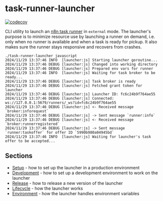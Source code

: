 # task-runner-launcher

[![codecov](https://codecov.io/gh/n8n-io/task-runner-launcher/graph/badge.svg?token=NW1BW05Q5P)](https://codecov.io/gh/n8n-io/task-runner-launcher)

CLI utility to launch an [n8n task runner](https://docs.n8n.io/hosting/configuration/task-runners/) in `external` mode. The launcher's purpose is to minimize resource use by launching a runner on demand, i.e. only when no runner is available and when a task is ready for pickup. It also makes sure the runner stays responsive and recovers from crashes.

```
./task-runner-launcher javascript
2024/11/29 13:37:46 INFO  [launcher:js] Starting launcher goroutine...
2024/11/29 13:37:46 DEBUG [launcher:js] Changed into working directory
2024/11/29 13:37:46 DEBUG [launcher:js] Prepared env vars for runner
2024/11/29 13:37:46 INFO  [launcher:js] Waiting for task broker to be ready...
2024/11/29 13:37:46 DEBUG [launcher:js] Task broker is ready
2024/11/29 13:37:46 DEBUG [launcher:js] Fetched grant token for launcher
2024/11/29 13:37:46 DEBUG [launcher:js] Launcher ID: fc6c24b9f764ae55
2024/11/29 13:37:46 DEBUG [launcher:js] Connected: ws://127.0.0.1:5679/runners/_ws?id=fc6c24b9f764ae55
2024/11/29 13:37:46 DEBUG [launcher:js] <- Received message `broker:inforequest`
2024/11/29 13:37:46 DEBUG [launcher:js] -> Sent message `runner:info`
2024/11/29 13:37:46 DEBUG [launcher:js] <- Received message `broker:runnerregistered`
2024/11/29 13:37:46 DEBUG [launcher:js] -> Sent message `runner:taskoffer` for offer ID `5990b980a04945bd`
2024/11/29 13:37:46 INFO  [launcher:js] Waiting for launcher's task offer to be accepted...
```

## Sections

- [Setup](docs/setup.md) - how to set up the launcher in a production environment
- [Development](docs/development.md) - how to set up a development environment to work on the launcher
- [Release](docs/release.md) - how to release a new version of the launcher
- [Lifecycle](docs/lifecycle.md) - how the launcher works
- [Environment](docs/environment.md) - how the launcher handles environment variables
